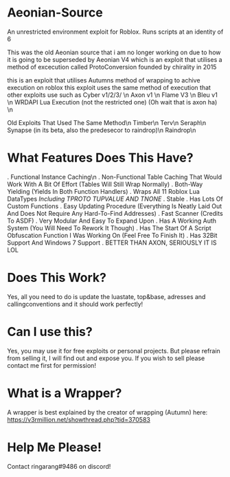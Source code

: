 # Aeonian-Source
An unrestricted environment exploit for Roblox. Runs scripts at an identity of 6

This was the old Aeonian source that i am no longer working on due to how it is going to be superseded by Aeonian V4 which is an exploit that utilises a method of excecution called ProtoConversion founded by chirality in 2015

this is an exploit that utilises Autumns method of wrapping to achive execution on roblox
this exploit uses the same method of execution that other exploits use such as
Cyber v1/2/3/ \n
Axon v1 \n
Flame V3 \n
Bleu v1 \n
WRDAPI Lua Execution (not the restricted one) (Oh wait that is axon ha) \n

Old Exploits That Used The Same Method\n
Timber\n
Terv\n
Seraph\n
Synapse (in its beta, also the predesecor to raindrop)\n
Raindrop\n

# What Features Does This Have?
. Functional Instance Caching\n
. Non-Functional Table Caching That Would Work With A Bit Of Effort (Tables Will Still Wrap Normally)
. Both-Way Yielding (Yields In Both Function Handlers)
. Wraps All 11 Roblox Lua DataTypes *Including TPROTO TUPVALUE AND TNONE*
. Stable
. Has Lots Of Custom Functions
. Easy Updating Procedure (Everything Is Neatly Laid Out And Does Not Require Any Hard-To-Find Addresses)
. Fast Scanner (Credits To ASDF)
. Very Modular And Easy To Expand Upon
. Has A Working Auth System (You Will Need To Rework It Though)
. Has The Start Of A Script Obfuscation Function I Was Working On (Feel Free To Finish It)
. Has 32Bit Support And Windows 7 Support
. BETTER THAN AXON, SERIOUSLY IT IS LOL


# Does This Work?
Yes, all you need to do is update the luastate, top&base, adresses and callingconventions and it should work perfectly!

# Can I use this?

Yes, you may use it for free exploits or personal projects. But please refrain from selling it, I will find out and expose you. If you wish to sell please contact me first for permission!

# What is a Wrapper?
A wrapper is best explained by the creator of wrapping (Autumn) here:
https://v3rmillion.net/showthread.php?tid=370583

# Help Me Please!

Contact 
ringarang#9486 
on discord!
